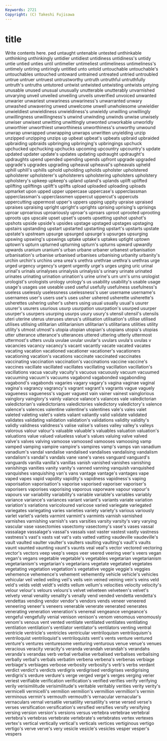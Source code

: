 ```yaml
---
Keywords: 2721 
Copyright: (C) Takeshi Fujisawa
---
```


# title

Write contents here.
ped untaught untenable untested unthinkable unthinking unthinkingly untidier
untidiest untidiness untidiness's untidy untie untied unties until untimelier untimeliest
untimeliness untimeliness's untimely untiring untiringly untitled unto untold untouchable untouchable's
untouchables untouched untoward untrained untreated untried untroubled untrue untruer untruest
untrustworthy untruth untruthful untruthfully untruth's untruths untutored untwist untwisted untwisting
untwists untying unusable unused unusual unusually unutterable unutterably unvarnished unvarying
unveil unveiled unveiling unveils unverified unvoiced unwanted unwarier unwariest unwariness
unwariness's unwarranted unwary unwashed unwavering unwed unwelcome unwell unwholesome unwieldier
unwieldiest unwieldiness unwieldiness's unwieldy unwilling unwillingly unwillingness unwillingness's unwind unwinding
unwinds unwise unwisely unwiser unwisest unwitting unwittingly unwonted unworkable unworldly
unworthier unworthiest unworthiness unworthiness's unworthy unwound unwrap unwrapped unwrapping unwraps
unwritten unyielding unzip unzipped unzipping unzips up upbeat upbeat's upbeats
upbraid upbraided upbraiding upbraids upbringing upbringing's upbringings upchuck upchucked upchucking
upchucks upcoming upcountry upcountry's update updated updater update's updates updating
updraught updraught's updraughts upend upended upending upends upfront upgrade upgraded
upgrade's upgrades upgrading upheaval upheaval's upheavals upheld uphill uphill's uphills
uphold upholding upholds upholster upholstered upholsterer upholsterer's upholsterers upholstering upholsters
upholstery upholstery's upkeep upkeep's upland upland's uplands uplift uplifted uplifting
upliftings uplift's uplifts upload uploaded uploading uploads upmarket upon upped
upper uppercase uppercase's upperclassman upperclassman's upperclassmen uppercut uppercut's uppercuts uppercutting
uppermost upper's uppers upping uppity upraise upraised upraises upraising upright
upright's uprights uprising uprising's uprisings uproar uproarious uproariously uproar's uproars
uproot uprooted uprooting uproots ups upscale upset upset's upsets upsetting
upshot upshot's upshots upside upside's upsides upstage upstaged upstages upstaging
upstairs upstanding upstart upstarted upstarting upstart's upstarts upstate upstate's upstream
upsurge upsurged upsurge's upsurges upsurging upswing upswing's upswings uptake uptake's
uptakes uptight uptown uptown's upturn upturned upturning upturn's upturns upward
upwardly upwards uranium uranium's urban urbane urbaner urbanest urbanisation urbanisation's
urbanise urbanised urbanises urbanising urbanity urbanity's urchin urchin's urchins urea
urea's urethra urethrae urethra's urethras urge urged urgency urgency's urgent
urgently urge's urges urging uric urinal urinal's urinals urinalyses urinalysis
urinalysis's urinary urinate urinated urinates urinating urination urination's urine urine's
urn urn's urns urologist urologist's urologists urology urology's us usability
usability's usable usage usage's usages use useable used useful usefully
usefulness usefulness's useless uselessly uselessness uselessness's user username username's usernames
user's users use's uses usher ushered usherette usherette's usherettes ushering
usher's ushers using usual usually usual's usurer usurer's usurers usurious
usurp usurpation usurpation's usurped usurper usurper's usurpers usurping usurps usury
usury's utensil utensil's utensils uteri uterine uterus uteruses uterus's utilisation
utilisation's utilise utilised utilises utilising utilitarian utilitarianism utilitarian's utilitarians utilities
utility utility's utmost utmost's utopia utopian utopian's utopians utopia's utopias
utter utterance utterance's utterances uttered uttering utterly uttermost uttermost's utters
uvula uvulae uvular uvular's uvulars uvula's uvulas v vacancies vacancy
vacancy's vacant vacantly vacate vacated vacates vacating vacation vacationed vacationer
vacationer's vacationers vacationing vacation's vacations vaccinate vaccinated vaccinates vaccinating vaccination
vaccination's vaccinations vaccine vaccine's vaccines vacillate vacillated vacillates vacillating vacillation
vacillation's vacillations vacua vacuity vacuity's vacuous vacuously vacuum vacuumed vacuuming
vacuum's vacuums vagabond vagabonded vagabonding vagabond's vagabonds vagaries vagary vagary's
vagina vaginae vaginal vagina's vagrancy vagrancy's vagrant vagrant's vagrants vague
vaguely vagueness vagueness's vaguer vaguest vain vainer vainest vainglorious vainglory
vainglory's vainly valance valance's valances vale valedictorian valedictorian's valedictorians valedictories
valedictory valedictory's valence valence's valences valentine valentine's valentines vale's vales
valet valeted valeting valet's valets valiant valiantly valid validate validated
validates validating validation validation's validations validity validity's validly validness validness's
valise valise's valises valley valley's valleys valorous valour valour's valuable
valuable's valuables valuation valuation's valuations value valued valueless value's values
valuing valve valved valve's valves valving vamoose vamoosed vamooses vamoosing
vamp vamped vamping vampire vampire's vampires vamp's vamps van vanadium
vanadium's vandal vandalise vandalised vandalises vandalising vandalism vandalism's vandal's vandals
vane vane's vanes vanguard vanguard's vanguards vanilla vanilla's vanillas vanish
vanished vanishes vanishing vanishings vanities vanity vanity's vanned vanning vanquish
vanquished vanquishes vanquishing van's vans vantage vantage's vantages vape vaped
vapes vapid vapidity vapidity's vapidness vapidness's vaping vaporisation vaporisation's vaporise
vaporised vaporiser vaporiser's vaporisers vaporises vaporising vaporous vaporware vapour vapour's
vapours var variability variability's variable variable's variables variably variance variance's
variances variant variant's variants variate variation variation's variations varicoloured varicose
varied variegate variegated variegates variegating varies varieties variety variety's various
variously varlet varlet's varlets varmint varmint's varmints varnish varnished varnishes
varnishing varnish's vars varsities varsity varsity's vary varying vascular vase
vasectomies vasectomy vasectomy's vase's vases vassal vassalage vassalage's vassal's vassals
vast vaster vastest vastly vastness vastness's vast's vasts vat vat's
vats vatted vatting vaudeville vaudeville's vault vaulted vaulter vaulter's vaulters
vaulting vaulting's vault's vaults vaunt vaunted vaunting vaunt's vaunts veal
veal's vector vectored vectoring vector's vectors veep veep's veeps veer
veered veering veer's veers vegan vegan's vegans vegetable vegetable's vegetables
vegetarian vegetarianism vegetarianism's vegetarian's vegetarians vegetate vegetated vegetates vegetating vegetation
vegetation's vegetative veggie veggie's veggies vehemence vehemence's vehement vehemently vehicle
vehicle's vehicles vehicular veil veiled veiling veil's veils vein veined
veining vein's veins veld veld's velds veldt veldt's veldts vellum
vellum's velocities velocity velocity's velour velour's velours velours's velvet velveteen
velveteen's velvet's velvety venal venality venality's venally vend vended vendetta
vendetta's vendettas vending vendor vendor's vendors vends veneer veneered veneering
veneer's veneers venerable venerate venerated venerates venerating veneration veneration's venereal
vengeance vengeance's vengeful vengefully venial venison venison's venom venomous venomously
venom's venous vent vented ventilate ventilated ventilates ventilating ventilation ventilation's
ventilator ventilator's ventilators venting ventral ventricle ventricle's ventricles ventricular ventriloquism
ventriloquism's ventriloquist ventriloquist's ventriloquists vent's vents venture ventured venture's ventures
venturesome venturing venturous venue venue's venues veracious veracity veracity's veranda
verandah verandah's verandahs veranda's verandas verb verbal verbalise verbalised verbalises
verbalising verbally verbal's verbals verbatim verbena verbena's verbenas verbiage verbiage's
verbiages verbose verbosity verbosity's verb's verbs verdant verdict verdict's verdicts
verdigris verdigrised verdigrises verdigrising verdigris's verdure verdure's verge verged verge's
verges verging verier veriest verifiable verification verification's verified verifies verify
verifying verily verisimilitude verisimilitude's veritable veritably verities verity verity's vermicelli
vermicelli's vermilion vermilion's vermillion vermillion's vermin verminous vermin's vermouth vermouth's
vernacular vernacular's vernaculars vernal versatile versatility versatility's verse versed verse's
verses versification versification's versified versifies versify versifying versing version version's
versions versus vertebra vertebrae vertebral vertebra's vertebras vertebrate vertebrate's vertebrates
vertex vertexes vertex's vertical vertically vertical's verticals vertices vertiginous vertigo
vertigo's verve verve's very vesicle vesicle's vesicles vesper vesper's vespers
